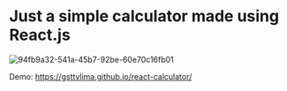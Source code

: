 # Just a simple calculator made using React.js 

![94fb9a32-541a-45b7-92be-60e70c16fb01](https://user-images.githubusercontent.com/115879524/196071253-993d6ce3-fce7-40ff-8eef-778aac125a72.jpeg)

Demo: https://gsttvlima.github.io/react-calculator/

